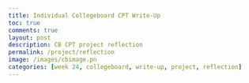 ```yaml
---
title: Individual Collegeboard CPT Write-Up
toc: true
comments: true
layout: post
description: CB CPT project reflection
permalink: /project/reflection
image: /images/cbimage.pn
categories: [week 24, collegeboard, write-up, project, reflection]
---
```



